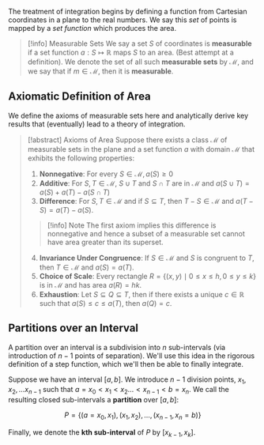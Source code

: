 The treatment of integration begins by defining a function from Cartesian coordinates in a plane to the real numbers. We say this *set* of points is mapped by a *set function* which produces the area.

> [!info] Measurable Sets
> We say a set $S$ of coordinates is **measurable** if a set function $a: S \mapsto \mathbb{R}$ maps $S$ to an area. (Best attempt at a definition). We denote the set of all such **measurable sets** by $\mathcal{M}$, and we say that if $m \in \mathcal{M}$, then it is **measurable**.

## Axiomatic Definition of Area

We define the axioms of measurable sets here and analytically derive key results that (eventually) lead to a theory of integration.

> [!abstract] Axioms of Area
> Suppose there exists a class $\mathcal{M}$ of measurable sets in the plane and a set function $a$ with domain $\mathcal{M}$ that exhibits the following properties:
>
> 1. **Nonnegative**: For every $S \in \mathcal{M}, a(S) \geqslant 0$
> 2. **Additive**: For $S, T \in \mathcal{M}$, $S \cup T$ and $S \cap T$ are in $\mathcal{M}$ and $a(S \cup T) = a(S) + a(T) - a(S \cap T)$
> 3. **Difference**: For $S, T \in \mathcal{M}$ and if $S \subseteq T$, then $T - S \in \mathcal{M}$ and $a(T - S) = a(T) - a(S)$.
>> [!info] Note
>> The first axiom implies this difference is nonnegative and hence a subset of a measurable set cannot have area greater than its superset.
>
> 4. **Invariance Under Congruence**: If $S \in \mathcal{M}$ and $S$ is congruent to $T$, then $T \in \mathcal{M}$ and $a(S) = a(T)$.
> 5. **Choice of Scale**: Every rectangle $R = \{ (x, y) \mid 0 \leqslant x \leqslant h, 0 \leqslant y \leqslant k \}$ is in $\mathcal{M}$ and has area $a(R) = hk$.
> 6. **Exhaustion**: Let $S \subseteq Q \subseteq T$, then if there exists a unique $c \in \mathbb{R}$ such that $a(S) \leqslant c \leqslant a(T)$, then $a(Q) = c$.

## Partitions over an Interval

A partition over an interval is a subdivision into $n$ sub-intervals (via introduction of $n-1$ points of separation). We'll use this idea in the rigorous definition of a step function, which we'll then be able to finally integrate.

Suppose we have an interval $[a, b]$. We introduce $n-1$ division points, $x_1, x_2, \dots x_{n-1}$ such that $a=x_0 \lt x_1 \lt x_2 \dots \lt x_{n-1} \lt b=x_n$. We call the resulting closed sub-intervals a **partition** over $[a, b]$:

$$
P = \{ (a=x_0, x_1), (x_1, x_2), \dots, (x_{n-1}, x_n=b) \}
$$

Finally, we denote the **kth sub-interval** of $P$ by $[x_{k-1}, x_k]$.